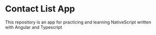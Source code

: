 # Contact List App
This repository is an app for practicing and learning NativeScript written with Angular and Typescript
